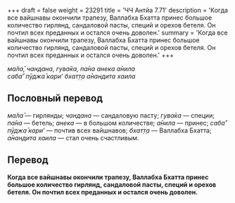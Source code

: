 +++
draft = false
weight = 23291
title = 'ЧЧ Антйа 7.71'
description = 'Когда все вайшнавы окончили трапезу, Валлабха Бхатта принес большое количество гирлянд, сандаловой пасты, специй и орехов бетеля. Он почтил всех преданных и остался очень доволен.'
summary = 'Когда все вайшнавы окончили трапезу, Валлабха Бхатта принес большое количество гирлянд, сандаловой пасты, специй и орехов бетеля. Он почтил всех преданных и остался очень доволен.'
+++

_ма̄ла̄, чандана, гува̄ка, па̄на анека а̄нила  
саба̄’ пӯджа̄ кари’ бхат̣т̣а а̄нандита хаила_

## Пословный перевод

_ма̄ла̄_ — гирлянды; _чандана_ — сандаловую пасту; _гува̄ка_ — специи; _па̄на_ — бетель; _анека_ — в большом количестве; _а̄нила_ — принес; _саба̄’_ _пӯджа̄_ _кари’_ — почтив всех вайшнавов; _бхат̣т̣а_ — Валлабха Бхатта; _а̄нандита_ _хаила_ — стал очень счастливым.

## Перевод

**Когда все вайшнавы окончили трапезу, Валлабха Бхатта принес большое количество гирлянд, сандаловой пасты, специй и орехов бетеля. Он почтил всех преданных и остался очень доволен.**
